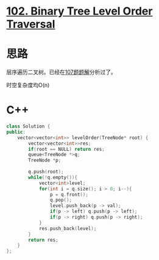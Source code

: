 # [102. Binary Tree Level Order Traversal](https://leetcode.com/problems/binary-tree-level-order-traversal/)
# 思路
层序遍历二叉树。已经在[107题题解](https://github.com/ShusenTang/LeetCode/blob/master/solutions/107.%20Binary%20Tree%20Level%20Order%20Traversal%20II.md)分析过了。

时空复杂度均O(n)

# C++
``` C++
class Solution {
public:
    vector<vector<int>> levelOrder(TreeNode* root) {
        vector<vector<int>>res;
        if(root == NULL) return res;
        queue<TreeNode *>q;
        TreeNode *p;
        
        q.push(root);
        while(!q.empty()){
            vector<int>level;
            for(int i = q.size(); i > 0; i--){
                p = q.front();
                q.pop();
                level.push_back(p -> val);
                if(p -> left) q.push(p -> left);
                if(p -> right) q.push(p -> right);
            }
            res.push_back(level);
        }
        return res;
    }
};
```

